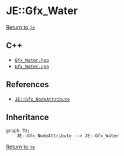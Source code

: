 # JE::Gfx_Water

[Return to `je`](/docs/je.md)

## C++

- [`Gfx_Water.hpp`](/src/je/Gfx_Water.hpp)
- [`Gfx_Water.cpp`](/src/je/Gfx_Water.cpp)

## References

- [`JE::Gfx_NodeAttribute`](/docs/je/Gfx_NodeAttribute.md)

## Inheritance

```mermaid
graph TD;
    JE::Gfx_NodeAttribute --> JE::Gfx_Water
```

[Return to `je`](/docs/je.md)